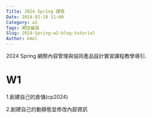 ```yaml
---
Title: 2024 Spring 課程 
Date: 2024-02-18 11:00
Category: w2
Tags: 網誌編寫
Slug: 2024-Spring-w2-blog-tutorial
Author: kmol
---
```


2024 Spring 網際內容管理與協同產品設計實習課程教學導引.

<!-- PELICAN_END_SUMMARY -->

# W1
1.創建自己的倉儲(cp2024) 

2.創建自己的動靜態並修改內部資訊